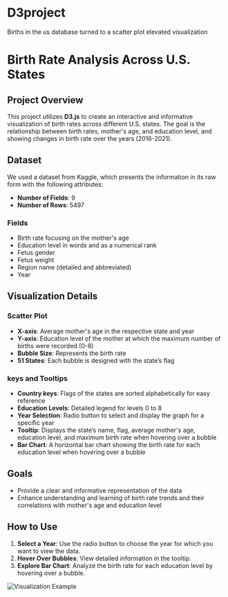# D3project
Births in the us database turned to a scatter plot elevated visualization

# Birth Rate Analysis Across U.S. States

## Project Overview
This project utilizes **D3.js** to create an interactive and informative visualization of birth rates across different U.S. states. 
The goal is the relationship between birth rates, mother's age, and education level, and showing changes in birth rate over the years (2016-2021).

## Dataset
We used a dataset from Kaggle, which presents the information in its raw form with the following attributes:

- **Number of Fields**: 9
- **Number of Rows**: 5497

### Fields

- Birth rate focusing on the mother's age
- Education level in words and as a numerical rank
- Fetus gender
- Fetus weight
- Region name (detailed and abbreviated)
- Year

## Visualization Details
### Scatter Plot

- **X-axis**: Average mother's age in the respective state and year
- **Y-axis**: Education level of the mother at which the maximum number of births were recorded (0-8)
- **Bubble Size**: Represents the birth rate
- **51 States**: Each bubble is designed with the state’s flag

### keys and Tooltips

- **Country keys**: Flags of the states are sorted alphabetically for easy reference
- **Education Levels**: Detailed legend for levels 0 to 8
- **Year Selection**: Radio button to select and display the graph for a specific year
- **Tooltip**: Displays the state’s name, flag, average mother's age, education level, and maximum birth rate when hovering over a bubble
- **Bar Chart**: A horizontal bar chart showing the birth rate for each education level when hovering over a bubble

## Goals

- Provide a clear and informative representation of the data
- Enhance understanding and learning of birth rate trends and their correlations with mother's age and education level

## How to Use

1. **Select a Year**: Use the radio button to choose the year for which you want to view the data.
2. **Hover Over Bubbles**: View detailed information in the tooltip.
3. **Explore Bar Chart**: Analyze the birth rate for each education level by hovering over a bubble.

![Visualization Example](pictures/visualization_example.jpg)




